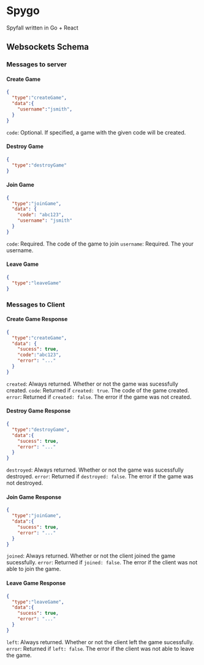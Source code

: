 # Spygo
Spyfall written in Go + React

## Websockets Schema

### Messages to server

#### Create Game

```json
{
  "type":"createGame",
  "data":{
    "username":"jsmith",
  }
}
```

`code`: Optional. If specified, a game with the given code will be created.

#### Destroy Game

```json
{
  "type":"destroyGame"
}
```

#### Join Game

```json
{
  "type":"joinGame",
  "data": {
    "code": "abc123",
    "username": "jsmith"
  }
}
```

`code`: Required. The code of the game to join
`username`: Required. The your username.

#### Leave Game

```json
{
  "type":"leaveGame"
}
```

### Messages to Client

#### Create Game Response

```json
{
  "type":"createGame",
  "data": {
    "sucess": true,
    "code":"abc123",
    "error": "..."
  }
}
```

`created`: Always returned. Whether or not the game was sucessfully created.
`code`: Returned if `created: true`. The code of the game created.
`error`: Returned if `created: false`. The error if the game was not created.

#### Destroy Game Response

```json
{
  "type":"destroyGame",
  "data":{
    "sucess": true,
    "error": "..."
  }
}
```

`destroyed`: Always returned. Whether or not the game was sucessfully destroyed.
`error`: Returned if `destroyed: false`. The error if the game was not destroyed.

#### Join Game Response

```json
{
  "type":"joinGame",
  "data":{
    "sucess": true,
    "error": "..."
  }
}
```

`joined`: Always returned. Whether or not the client joined the game sucessfully.
`error`: Returned if `joined: false`. The error if the client was not able to join the game.

#### Leave Game Response

```json
{
  "type":"leaveGame",
  "data":{
    "sucess": true,
    "error": "..."
  }
}
```

`left`: Always returned. Whether or not the client left the game sucessfully.
`error`: Returned if `left: false`. The error if the client was not able to leave the game.